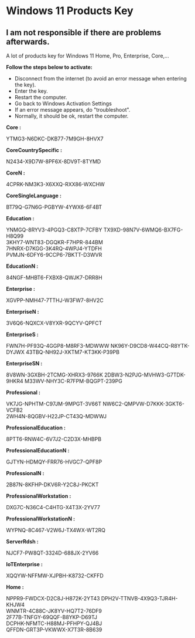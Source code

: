 # Windows 11 Products Key
## I am not responsible if there are problems afterwards. 
A lot of products key for Windows 11 Home, Pro, Enterprise, Core,...

__Follow the steps below to activate:__
- Disconnect from the internet (to avoid an error message when entering the key).
- Enter the key.
- Restart the computer.
- Go back to Windows Activation Settings
- If an error message appears, do "troubleshoot".
- Normally, it should be ok, restart the computer.

__Core :__

YTMG3-N6DKC-DKB77-7M9GH-8HVX7

__CoreCountrySpecific :__

N2434-X9D7W-8PF6X-8DV9T-8TYMD

__CoreN :__

4CPRK-NM3K3-X6XXQ-RXX86-WXCHW

__CoreSingleLanguage :__

BT79Q-G7N6G-PGBYW-4YWX6-6F4BT

__Education :__

YNMGQ-8RYV3-4PGQ3-C8XTP-7CFBY
TX9XD-98N7V-6WMQ6-BX7FG-H8Q99  
3KHY7-WNT83-DGQKR-F7HPR-844BM  
7HNRX-D7KGG-3K4RQ-4WPJ4-YTDFH  
PVMJN-6DFY6-9CCP6-7BKTT-D3WVR

__EducationN :__

84NGF-MHBT6-FXBX8-QWJK7-DRR8H

__Enterprise :__

XGVPP-NMH47-7TTHJ-W3FW7-8HV2C

__EnterpriseN :__

3V6Q6-NQXCX-V8YXR-9QCYV-QPFCT

__EnterpriseS :__

FWN7H-PF93Q-4GGP8-M8RF3-MDWWW
NK96Y-D9CD8-W44CQ-R8YTK-DYJWX
43TBQ-NH92J-XKTM7-KT3KK-P39PB

__EnterpriseSN :__

8V8WN-3GXBH-2TCMG-XHRX3-9766K
2DBW3-N2PJG-MVHW3-G7TDK-9HKR4
M33WV-NHY3C-R7FPM-BQGPT-239PG

__Professional :__

VK7JG-NPHTM-C97JM-9MPGT-3V66T
NW6C2-QMPVW-D7KKK-3GKT6-VCFB2  
2WH4N-8QGBV-H22JP-CT43Q-MDWWJ

__ProfessionalEducation :__

8PTT6-RNW4C-6V7J2-C2D3X-MHBPB

__ProfessionalEducationN :__

GJTYN-HDMQY-FRR76-HVGC7-QPF8P

__ProfessionalN :__

2B87N-8KFHP-DKV6R-Y2C8J-PKCKT


__ProfessionalWorkstation :__

DXG7C-N36C4-C4HTG-X4T3X-2YV77

__ProfessionalWorkstationN :__

WYPNQ-8C467-V2W6J-TX4WX-WT2RQ

__ServerRdsh :__

NJCF7-PW8QT-3324D-688JX-2YV66

__IoTEnterprise :__

XQQYW-NFFMW-XJPBH-K8732-CKFFD

__Home :__

NPPR9-FWDCX-D2C8J-H872K-2YT43 
DPH2V-TTNVB-4X9Q3-TJR4H-KHJW4  
WNMTR-4C88C-JK8YV-HQ7T2-76DF9  
2F77B-TNFGY-69QQF-B8YKP-D69TJ  
DCPHK-NFMTC-H88MJ-PFHPY-QJ4BJ  
QFFDN-GRT3P-VKWWX-X7T3R-8B639

